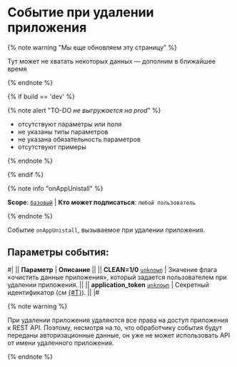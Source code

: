 # Событие при удалении приложения

{% note warning "Мы еще обновляем эту страницу" %}

Тут может не хватать некоторых данных — дополним в ближайшее время

{% endnote %}

{% if build == 'dev' %}

{% note alert "TO-DO _не выгружается на prod_" %}

- отсутствуют параметры или поля
- не указаны типы параметров
- не указана обязательность параметров
- отсутствуют примеры

{% endnote %}

{% endif %}

{% note info "onAppUnistall" %}

**Scope**: [`базовый`](../../scopes/permissions.md) | **Кто может подписаться**: `любой пользователь`

{% endnote %}

Событие `onAppUnistall`, вызываемое при удалении приложения.

## Параметры события:

#|
|| **Параметр** | **Описание** ||
|| **CLEAN=1/0**
[`unknown`](../../data-types.md) | Значение флага «очистить данные приложения», который задается пользователем при удалении приложения. ||
|| **application_token**
[`unknown`](../../data-types.md) | Секретный идентификатор (см [{#T}](../../events/safe-event-handlers.md)). ||
|#


{% note warning %}

При удалении приложения удаляются все права на доступ приложения к REST API. Поэтому, несмотря на то, что обработчику события будут переданы авторизационные данные, он уже не может использовать API от имени удаленного приложения.

{% endnote %}
